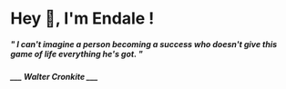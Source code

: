 <h1 title="head"> Hey 👋, I'm Endale !</h1>

**<h5><i>" I can't imagine a person becoming a success who doesn't give this game of life everything he's got. "</i></h5>**

*<b>___ Walter Cronkite ___</b>*
